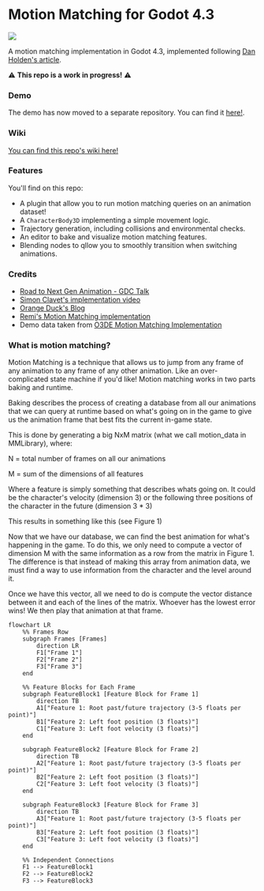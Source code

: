 # Motion Matching for Godot 4.3

![](https://github.com/GuilhermeGSousa/godot-motion-matching/blob/master/motion_matching_demo.gif)

A motion matching implementation in Godot 4.3, implemented following [Dan Holden's article](https://www.theorangeduck.com/page/code-vs-data-driven-displacement). 

:warning: **This repo is a work in progress!** :warning:

### Demo
The demo has now moved to a separate repository. You can find it [here!](https://github.com/GuilhermeGSousa/godot-motion-matching-demo).

### Wiki
[You can find this repo's wiki here!](https://github.com/GuilhermeGSousa/godot-motion-matching/wiki)

### Features
You'll find on this repo:
- A plugin that allow you to run motion matching queries on an animation dataset!
- A `CharacterBody3D` implementing a simple movement logic.
- Trajectory generation, including collisions and environmental checks.
- An editor to bake and visualize motion matching features.
- Blending nodes to qllow you to smoothly transition when switching animations.

### Credits

- [Road to Next Gen Animation - GDC Talk](https://www.gdcvault.com/play/1023280/Motion-Matching-and-The-Road)
- [Simon Clavet's implementation video](https://www.youtube.com/watch?v=jcpIrw38E-s&ab_channel=SimonClavet)
- [Orange Duck's Blog](https://theorangeduck.com/)
- [Remi's Motion Matching implementation](https://github.com/Remi123/MotionMatching)
- Demo data taken from [O3DE Motion Matching Implementation](https://github.com/o3de/o3de/tree/development/Gems/MotionMatching)

### What is motion matching?

Motion Matching is a technique that allows us to jump from any frame of any animation to any frame of any other animation. Like an over-complicated state machine if you'd like! Motion matching works in two parts baking and runtime.

Baking describes the process of creating a database from all our animations that we can query at runtime based on what's going on in the game to give us the animation frame that best fits the current in-game state.

This is done by generating a big NxM matrix (what we call motion_data in MMLibrary), where:

N = total number of frames on all our animations

M = sum of the dimensions of all features

Where a feature is simply something that describes whats going on. It could be the character's velocity (dimension 3) or the following three positions of the character in the future (dimension 3 * 3)

This results in something like this (see Figure 1)
 
Now that we have our database, we can find the best animation for what's happening in the game. To do this, we only need to compute a vector of dimension M with the same information as a row from the matrix in Figure 1. The difference is that instead of making this array from animation data, we must find a way to use information from the character and the level around it.

Once we have this vector, all we need to do is compute the vector distance between it and each of the lines of the matrix. Whoever has the lowest error wins! We then play that animation at that frame.

```mermaid
flowchart LR
    %% Frames Row
    subgraph Frames [Frames]
        direction LR
        F1["Frame 1"]
        F2["Frame 2"]
        F3["Frame 3"]
    end

    %% Feature Blocks for Each Frame
    subgraph FeatureBlock1 [Feature Block for Frame 1]
        direction TB
        A1["Feature 1: Root past/future trajectory (3-5 floats per point)"]
        B1["Feature 2: Left foot position (3 floats)"]
        C1["Feature 3: Left foot velocity (3 floats)"]
    end

    subgraph FeatureBlock2 [Feature Block for Frame 2]
        direction TB
        A2["Feature 1: Root past/future trajectory (3-5 floats per point)"]
        B2["Feature 2: Left foot position (3 floats)"]
        C2["Feature 3: Left foot velocity (3 floats)"]
    end

    subgraph FeatureBlock3 [Feature Block for Frame 3]
        direction TB
        A3["Feature 1: Root past/future trajectory (3-5 floats per point)"]
        B3["Feature 2: Left foot position (3 floats)"]
        C3["Feature 3: Left foot velocity (3 floats)"]
    end

    %% Independent Connections
    F1 --> FeatureBlock1
    F2 --> FeatureBlock2
    F3 --> FeatureBlock3
```
